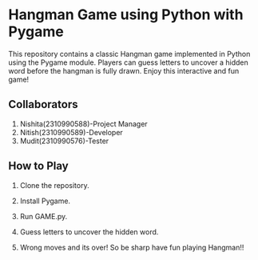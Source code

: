 # Hangman Game using Python with Pygame

This repository contains a classic Hangman game implemented in Python using the Pygame module. Players can guess letters to uncover a hidden word before the hangman is fully drawn. Enjoy this interactive and fun game!

## Collaborators
1. Nishita(2310990588)-Project Manager
2. Nitish(2310990589)-Developer
3. Mudit(2310990576)-Tester

## How to Play
1. Clone the repository.
2. Install Pygame.
3. Run GAME.py.
4. Guess letters to uncover the hidden word.

5. Wrong moves and its over! 
So be sharp have fun playing Hangman!!
